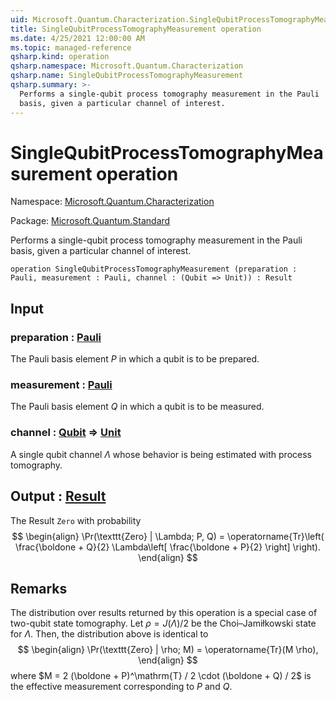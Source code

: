 ```yaml
---
uid: Microsoft.Quantum.Characterization.SingleQubitProcessTomographyMeasurement
title: SingleQubitProcessTomographyMeasurement operation
ms.date: 4/25/2021 12:00:00 AM
ms.topic: managed-reference
qsharp.kind: operation
qsharp.namespace: Microsoft.Quantum.Characterization
qsharp.name: SingleQubitProcessTomographyMeasurement
qsharp.summary: >-
  Performs a single-qubit process tomography measurement in the Pauli
  basis, given a particular channel of interest.
---
```


# SingleQubitProcessTomographyMeasurement operation

Namespace: [Microsoft.Quantum.Characterization](xref:Microsoft.Quantum.Characterization)

Package: [Microsoft.Quantum.Standard](https://nuget.org/packages/Microsoft.Quantum.Standard)


Performs a single-qubit process tomography measurement in the Paulibasis, given a particular channel of interest.

```qsharp
operation SingleQubitProcessTomographyMeasurement (preparation : Pauli, measurement : Pauli, channel : (Qubit => Unit)) : Result
```


## Input

### preparation : [Pauli](xref:microsoft.quantum.qsharp.valueliterals#pauli-literals)

The Pauli basis element $P$ in which a qubit is to be prepared.


### measurement : [Pauli](xref:microsoft.quantum.qsharp.valueliterals#pauli-literals)

The Pauli basis element $Q$ in which a qubit is to be measured.


### channel : [Qubit](xref:microsoft.quantum.qsharp.valueliterals#qubit-literals) => [Unit](xref:microsoft.quantum.qsharp.valueliterals#unit-literal) 

A single qubit channel $\Lambda$ whose behavior is being estimatedwith process tomography.



## Output : [Result](xref:microsoft.quantum.qsharp.valueliterals#result-literal)

The Result `Zero` with probability$$\begin{align}\Pr(\texttt{Zero} | \Lambda; P, Q) = \operatorname{Tr}\left(\frac{\boldone + Q}{2} \Lambda\left[\frac{\boldone + P}{2}\right]\right).\end{align}$$

## Remarks

The distribution over results returned by this operation is a specialcase of two-qubit state tomography. Let $\rho = J(\Lambda) / 2$ bethe Choi–Jamiłkowski state for $\Lambda$. Then, the distribution aboveis identical to$$\begin{align}\Pr(\texttt{Zero} | \rho; M) = \operatorname{Tr}(M \rho),\end{align}$$where $M = 2 (\boldone + P)^\mathrm{T} / 2 \cdot (\boldone + Q) / 2$is the effective measurement corresponding to $P$ and $Q$.